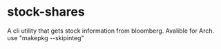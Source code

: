 # stock-shares
A cli utility that gets stock information from bloomberg.
Avalible for Arch.
use "makepkg --skipinteg"
